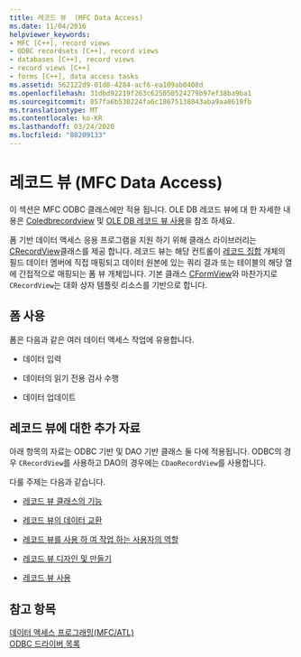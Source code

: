 ```yaml
---
title: 레코드 뷰  (MFC Data Access)
ms.date: 11/04/2016
helpviewer_keywords:
- MFC [C++], record views
- ODBC recordsets [C++], record views
- databases [C++], record views
- record views [C++]
- forms [C++], data access tasks
ms.assetid: 562122d9-01d8-4284-acf6-ea109ab0408d
ms.openlocfilehash: 31dbd92219f263c625050524279b97ef38ba9ba1
ms.sourcegitcommit: 857fa6b530224fa6c18675138043aba9aa0619fb
ms.translationtype: MT
ms.contentlocale: ko-KR
ms.lasthandoff: 03/24/2020
ms.locfileid: "80209133"
---
```

# <a name="record-views--mfc-data-access"></a>레코드 뷰  (MFC Data Access)

이 섹션은 MFC ODBC 클래스에만 적용 됩니다. OLE DB 레코드 뷰에 대 한 자세한 내용은 [Coledbrecordview](../mfc/reference/coledbrecordview-class.md) 및 [OLE DB 레코드 뷰 사용](../data/oledb/using-ole-db-record-views.md)을 참조 하세요.

폼 기반 데이터 액세스 응용 프로그램을 지원 하기 위해 클래스 라이브러리는 [CRecordView](../mfc/reference/crecordview-class.md)클래스를 제공 합니다. 레코드 뷰는 해당 컨트롤이 [레코드 집합](../data/odbc/recordset-odbc.md) 개체의 필드 데이터 멤버에 직접 매핑되고 데이터 원본에 있는 쿼리 결과 또는 테이블의 해당 열에 간접적으로 매핑되는 폼 뷰 개체입니다. 기본 클래스 [CFormView](../mfc/reference/cformview-class.md)와 마찬가지로 `CRecordView`는 대화 상자 템플릿 리소스를 기반으로 합니다.

## <a name="form-uses"></a>폼 사용

폼은 다음과 같은 여러 데이터 액세스 작업에 유용합니다.

- 데이터 입력

- 데이터의 읽기 전용 검사 수행

- 데이터 업데이트

## <a name="further-reading-about-record-views"></a>레코드 뷰에 대한 추가 자료

아래 항목의 자료는 ODBC 기반 및 DAO 기반 클래스 둘 다에 적용됩니다. ODBC의 경우 `CRecordView`를 사용하고 DAO의 경우에는 `CDaoRecordView`를 사용합니다.

다룰 주제는 다음과 같습니다.

- [레코드 뷰 클래스의 기능](../data/features-of-record-view-classes-mfc-data-access.md)

- [레코드 뷰의 데이터 교환](../data/data-exchange-for-record-views-mfc-data-access.md)

- [레코드 뷰를 사용 하 여 작업 하는 사용자의 역할](../data/your-role-in-working-with-a-record-view-mfc-data-access.md)

- [레코드 뷰 디자인 및 만들기](../data/designing-and-creating-a-record-view-mfc-data-access.md)

- [레코드 뷰 사용](../data/using-a-record-view-mfc-data-access.md)

## <a name="see-also"></a>참고 항목

[데이터 액세스 프로그래밍(MFC/ATL)](../data/data-access-programming-mfc-atl.md)<br/>
[ODBC 드라이버 목록](../data/odbc/odbc-driver-list.md)
